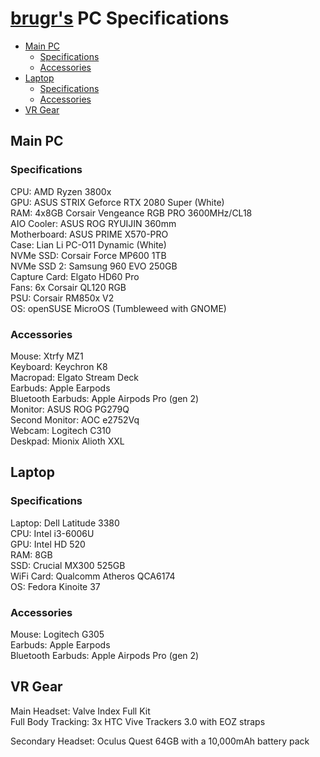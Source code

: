 # [brugr's](https://brugr.github.io) PC Specifications

- [Main PC](#main-pc)
  - [Specifications](#specifications)
  - [Accessories](#accessories)
- [Laptop](#laptop)
  - [Specifications](#specifications-1) 
  - [Accessories](#accessories-1)
- [VR Gear](#vr-gear)

## Main PC

### Specifications

CPU: AMD Ryzen 3800x  
GPU: ASUS STRIX Geforce RTX 2080 Super (White)  
RAM: 4x8GB Corsair Vengeance RGB PRO 3600MHz/CL18  
AIO Cooler: ASUS ROG RYUIJIN 360mm  
Motherboard: ASUS PRIME X570-PRO  
Case: Lian Li PC-O11 Dynamic (White)  
NVMe SSD: Corsair Force MP600 1TB  
NVMe SSD 2: Samsung 960 EVO 250GB  
Capture Card: Elgato HD60 Pro  
Fans: 6x Corsair QL120 RGB  
PSU: Corsair RM850x V2  
OS: openSUSE MicroOS (Tumbleweed with GNOME)

### Accessories

Mouse: Xtrfy MZ1  
Keyboard: Keychron K8  
Macropad: Elgato Stream Deck  
Earbuds: Apple Earpods  
Bluetooth Earbuds: Apple Airpods Pro (gen 2)  
Monitor: ASUS ROG PG279Q  
Second Monitor: AOC e2752Vq  
Webcam: Logitech C310  
Deskpad: Mionix Alioth XXL

## Laptop

### Specifications

Laptop: Dell Latitude 3380  
CPU: Intel i3-6006U  
GPU: Intel HD 520  
RAM: 8GB  
SSD: Crucial MX300 525GB  
WiFi Card: Qualcomm Atheros QCA6174  
OS: Fedora Kinoite 37

### Accessories

Mouse: Logitech G305  
Earbuds: Apple Earpods  
Bluetooth Earbuds: Apple Airpods Pro (gen 2)

## VR Gear

Main Headset: Valve Index Full Kit  
Full Body Tracking: 3x HTC Vive Trackers 3.0 with EOZ straps  
  
Secondary Headset: Oculus Quest 64GB with a 10,000mAh battery pack
